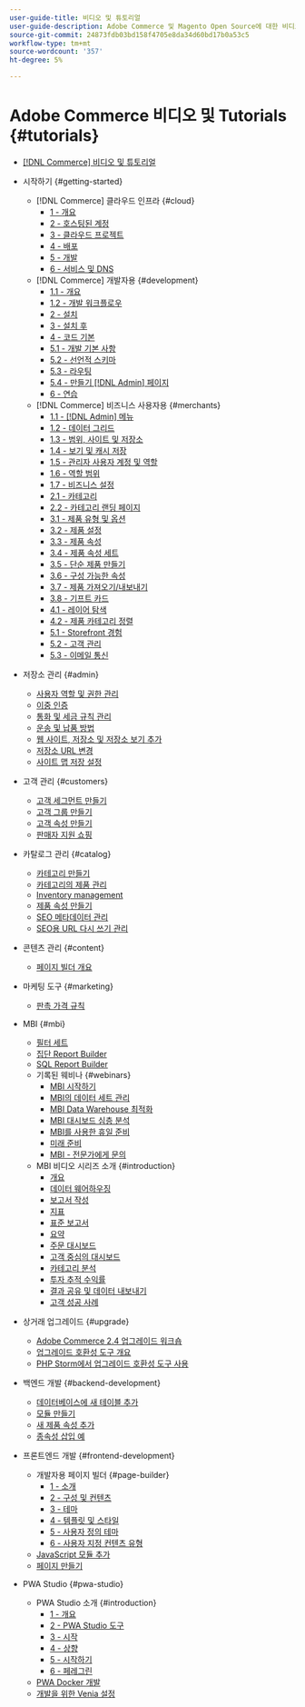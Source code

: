 ```yaml
---
user-guide-title: 비디오 및 튜토리얼
user-guide-description: Adobe Commerce 및 Magento Open Source에 대한 비디오 및 튜토리얼 모음입니다.
source-git-commit: 24873fdb03bd158f4705e8da34d60bd17b0a53c5
workflow-type: tm+mt
source-wordcount: '357'
ht-degree: 5%

---
```



# Adobe Commerce 비디오 및 Tutorials {#tutorials}

+ [[!DNL Commerce] 비디오 및 튜토리얼](overview.md)

+ 시작하기 {#getting-started}
   + [!DNL Commerce] 클라우드 인프라 {#cloud}
      + [1 - 개요](./cloud/1-overview.md)
      + [2 - 호스팅된 계정](./cloud/2-accounts.md)
      + [3 - 클라우드 프로젝트](./cloud/3-projects.md)
      + [4 - 배포](./cloud/4-deployment.md)
      + [5 - 개발](./cloud/5-dev-config.md)
      + [6 - 서비스 및 DNS](./cloud/6-launch.md)
   + [!DNL Commerce] 개발자용 {#development}
      + [1.1 - 개요](./developer/backend-1-1-overview.md)
      + [1.2 - 개발 워크플로우](./developer/backend-1-2-workflow.md)
      + [2 - 설치](./developer/backend-2-install.md)
      + [3 - 설치 후](./developer/backend-3-post-install.md)
      + [4 - 코드 기본](./developer/backend-4-code-base.md)
      + [5.1 - 개발 기본 사항](./developer/backend-5-1-dev-basics.md)
      + [5.2 - 선언적 스키마](./developer/backend-5-2-declarative-schema.md)
      + [5.3 - 라우팅](./developer/backend-5-3-routing.md)
      + [5.4 - 만들기 [!DNL Admin] 페이지](./developer/backend-5-4-admin-page.md)
      + [6 - 연습](./developer/backend-6-practice.md)
   + [!DNL Commerce] 비즈니스 사용자용 {#merchants}
      + [1.1 - [!DNL Admin] 메뉴](./merchant/introduction/1-1-menus.md)
      + [1.2 - 데이터 그리드](./merchant/introduction/1-2-data-grids.md)
      + [1.3 - 범위, 사이트 및 저장소](./merchant/introduction/1-3-apps-scopes-sites-stores.md)
      + [1.4 - 보기 및 캐시 저장](./merchant/introduction/1-4-store-views-cache.md)
      + [1.5 - 관리자 사용자 계정 및 역할](./merchant/introduction/1-5-users-roles.md)
      + [1.6 - 역할 범위](./merchant/introduction/1-6-role-scopes.md)
      + [1.7 - 비즈니스 설정](./merchant/introduction/1-7-business-settings.md)
      + [2.1 - 카테고리](./merchant/introduction/2-1-categories.md)
      + [2.2 - 카테고리 랜딩 페이지](./merchant/introduction/2-2-category-landing-page.md)
      + [3.1 - 제품 유형 및 옵션](./merchant/introduction/3-1-product-types-options.md)
      + [3.2 - 제품 설정](./merchant/introduction/3-2-product-settings.md)
      + [3.3 - 제품 속성](./merchant/introduction/3-3-product-attributes.md)
      + [3.4 - 제품 속성 세트](./merchant/introduction/3-4-product-attribute-sets.md)
      + [3.5 - 단순 제품 만들기](./merchant/introduction/3-5-create-simple-product.md)
      + [3.6 - 구성 가능한 속성](./merchant/introduction/3-6-configurable-attributes.md)
      + [3.7 - 제품 가져오기/내보내기](./merchant/introduction/3-7-import-export-products.md)
      + [3.8 - 기프트 카드](./merchant/introduction/3-8-gift-cards.md)
      + [4.1 - 레이어 탐색](./merchant/introduction/4-1-layered-navigation.md)
      + [4.2 - 제품 카테고리 정렬](./merchant/introduction/4-2-arrange-product-categories.md)
      + [5.1 - Storefront 경험](./merchant/introduction/5-1-storefront-experience.md)
      + [5.2 - 고객 관리](./merchant/introduction/5-2-customer-management.md)
      + [5.3 - 이메일 통신](./merchant/introduction/5-3-store-communications.md)

+ 저장소 관리 {#admin}
   + [사용자 역할 및 권한 관리](./merchant/users-roles-permissions.md)
   + [이중 인증](./merchant/two-factor-authentication.md)
   + [통화 및 세금 규칙 관리](./merchant/currency-tax-rules.md)
   + [운송 및 납품 방법](./merchant/shipping-delivery.md)
   + [웹 사이트, 저장소 및 저장소 보기 추가](./merchant/add-websites-stores-views.md)
   + [저장소 URL 변경](./merchant/change-store-url.md)
   + [사이트 맵 저장 설정](./merchant/site-map-setup.md)

+ 고객 관리 {#customers}
   + [고객 세그먼트 만들기](./merchant/customer-segments.md)
   + [고객 그룹 만들기](./merchant/customer-groups.md)
   + [고객 속성 만들기](./merchant/customer-attributes.md)
   + [판매자 지원 쇼핑](./merchant/seller-assisted-shopping.md)

+ 카탈로그 관리 {#catalog}
   + [카테고리 만들기](./merchant/category-create.md)
   + [카테고리의 제품 관리](./merchant/category-products.md)
   + [Inventory management](./merchant/inventory-management.md)
   + [제품 속성 만들기](./merchant/product-attributes-create.md)
   + [SEO 메타데이터 관리](./merchant/seo-metadata.md)
   + [SEO용 URL 다시 쓰기 관리](./merchant/seo-url-rewrites.md)

+ 콘텐츠 관리 {#content}
   + [페이지 빌더 개요](./merchant/page-builder-overview.md)

+ 마케팅 도구 {#marketing}
   + [판촉 가격 규칙](./merchant/promotions-price-rules.md)

+ MBI {#mbi}
   + [필터 세트](./merchant/business-intelligence/filter-sets.md)
   + [집단 Report Builder](./merchant/business-intelligence/cohort-report-builder.md)
   + [SQL Report Builder](./merchant/business-intelligence/sql-report-builder.md)
   + 기록된 웨비나 {#webinars}
      + [MBI 시작하기](./merchant/business-intelligence/webinars/getting-started.md)
      + [MBI의 데이터 세트 관리](./merchant/business-intelligence/webinars/manage-data-sets.md)
      + [MBI Data Warehouse 최적화](./merchant/business-intelligence/webinars/optimize-data-warehouse.md)
      + [MBI 대시보드 심층 분석](./merchant/business-intelligence/webinars/dashboards-deep-dive.md)
      + [MBI를 사용한 휴일 준비](./merchant/business-intelligence/webinars/holiday-readiness.md)
      + [미래 준비](./merchant/business-intelligence/prepare-for-future.md)
      + [MBI - 전문가에게 문의](./merchant/business-intelligence/webinars/ask-expert.md)
   + MBI 비디오 시리즈 소개 {#introduction}
      + [개요](./merchant/business-intelligence/1-overview.md)
      + [데이터 웨어하우징](./merchant/business-intelligence/2-data-warehousing.md)
      + [보고서 작성](./merchant/business-intelligence/3-build-reports.md)
      + [지표](./merchant/business-intelligence/4-metrics.md)
      + [표준 보고서](./merchant/business-intelligence/5-standard-reports.md)
      + [요약](./merchant/business-intelligence/6-executive-summary-dashboard.md)
      + [주문 대시보드](./merchant/business-intelligence/7-orders-dashboard.md)
      + [고객 중심의 대시보드](./merchant/business-intelligence/8-customer-focused-dashboards.md)
      + [카테고리 분석](./merchant/business-intelligence/9-category-analysis.md)
      + [투자 추적 수익률](./merchant/business-intelligence/10-roi-tracking.md)
      + [결과 공유 및 데이터 내보내기](./merchant/business-intelligence/11-share-results-export-data.md)
      + [고객 성공 사례](./merchant/business-intelligence/12-customer-success.md)

+ 상거래 업그레이드 {#upgrade}
   + [Adobe Commerce 2.4 업그레이드 워크숍](./upgrade/2.4-upgrade-workshop.md)
   + [업그레이드 호환성 도구 개요](./upgrade/upgrade-compatibility-tool-overview.md)
   + [PHP Storm에서 업그레이드 호환성 도구 사용](./upgrade/uct-phpstorm.md)

+ 백엔드 개발 {#backend-development}
   + [데이터베이스에 새 테이블 추가](./developer/add-new-db-table.md)
   + [모듈 만들기](developer/create-module.md)
   + [새 제품 속성 추가](./developer/add-product-attribute.md)
   + [종속성 삽입 예](./developer/dependency-injection.md)

+ 프론트엔드 개발 {#frontend-development}
   + 개발자용 페이지 빌더 {#page-builder}
      + [1 - 소개](./developer/page-builder/1-intro-case-studies.md)
      + [2 - 구성 및 컨텐츠](./developer/page-builder/2-config-create-content.md)
      + [3 - 테마](./developer/page-builder/3-themes.md)
      + [4 - 템플릿 및 스타일](./developer/page-builder/4-admin-templates-apply-styles.md)
      + [5 - 사용자 정의 테마](./developer/page-builder/5-customize-theme.md)
      + [6 - 사용자 지정 컨텐츠 유형](developer/page-builder/6-custom-content-types.md)
   + [JavaScript 모듈 추가](developer/add-javascript-module.md)
   + [페이지 만들기](developer/create-new-page.md)

+ PWA Studio {#pwa-studio}
   + PWA Studio 소개 {#introduction}
      + [1 - 개요](./pwa/introduction/1-overview.md)
      + [2 - PWA Studio 도구](./pwa/introduction/2-pwa-studio-tools.md)
      + [3 - 시작](pwa/introduction/3-launch.md)
      + [4 - 상향](./pwa/introduction/4-upward.md)
      + [5 - 시작하기](./pwa/introduction/5-getting-started.md)
      + [6 - 페레그린](./pwa/introduction/6-peregrine.md)
   + [PWA Docker 개발](./pwa/pwa-docker-development.md)
   + [개발을 위한 Venia 설정](pwa/set-up-venia-for-dev.md)
